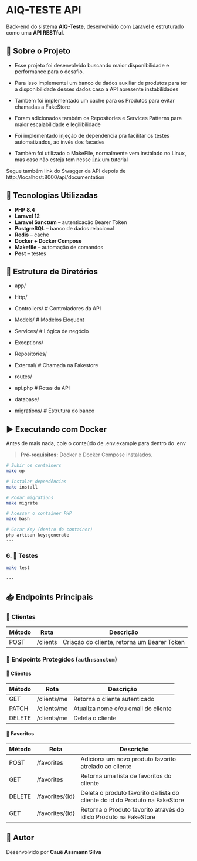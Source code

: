 # AIQ-TESTE API

Back-end do sistema **AIQ-Teste**, desenvolvido com [Laravel](https://laravel.com/) e estruturado como uma **API RESTful**.

## 🧾 Sobre o Projeto

- Esse projeto foi desenvolvido buscando maior disponibilidade e performance para o desafio. 
- Para isso implementei um banco de dados auxiliar de produtos para ter a disponibilidade desses dados caso a API apresente instabilidades
- Também foi implementado um cache para os Produtos para evitar chamadas a FakeStore

- Foram adicionados também os Repositories e Services Patterns para maior escalabilidade e legilibilidade
- Foi implementado injeção de dependência pra facilitar os testes automatizados, ao invés dos facades

- Também foi utilizado o MakeFile, normalmente vem instalado no Linux, mas caso não esteja tem nesse [link](https://www.geeksforgeeks.org/installation-guide/how-to-install-make-on-ubuntu/) um tutorial


Segue também link do Swagger da API depois de http://localhost:8000/api/documentation

## 🚀 Tecnologias Utilizadas

- **PHP 8.4**
- **Laravel 12**
- **Laravel Sanctum** – autenticação Bearer Token
- **PostgreSQL** – banco de dados relacional
- **Redis** – cache
- **Docker + Docker Compose**
- **Makefile** – automação de comandos
- **Pest** – testes

## 📂 Estrutura de Diretórios

- app/
- Http/
- Controllers/ # Controladores da API
- Models/ # Modelos Eloquent
- Services/ # Lógica de negócio
- Exceptions/
- Repositories/
- External/ # Chamada na Fakestore

- routes/
- api.php # Rotas da API

- database/
- migrations/ # Estrutura do banco

## ▶️ Executando com Docker

Antes de mais nada, cole o conteúdo de .env.example para dentro do .env

> **Pré-requisitos:** Docker e Docker Compose instalados.

```bash
# Subir os containers
make up

# Instalar dependências
make install

# Rodar migrations
make migrate

# Acessar o container PHP
make bash

# Gerar Key (dentro do container)
php artisan key:generate
---
```
### 6. **🧪 Testes**

```bash
make test

---
```
## 📥 Endpoints Principais

### 🧑 Clientes

| Método | Rota                  | Descrição                      |
|--------|-----------------------|--------------------------------|
| POST   | /clients  | Criação do cliente, retorna um Bearer Token     |

### 🔐 Endpoints Protegidos (`auth:sanctum`)

#### 🧑 Clientes

| Método | Rota                         | Descrição                        |
|--------|------------------------------|----------------------------------|
| GET   | /clients/me             | Retorna o cliente autenticado     |
| PATCH   | /clients/me       | Atualiza nome e/ou email do cliente      |
| DELETE    | /clients/me             | Deleta o cliente |


#### 📌 Favoritos

| Método | Rota                         | Descrição                        |
|--------|------------------------------|----------------------------------|
| POST   | /favorites             | Adiciona um novo produto favorito atrelado ao cliente    |
| GET   | /favorites       | Retorna uma lista de favoritos do cliente     |
| DELETE    | /favorites/{id}             | Deleta o produto favorito da lista do cliente do id do Produto na FakeStore |
| GET    | /favorites/{id}             | Retorna o Produto favorito através do id do Produto na FakeStore |



## 👤 Autor

Desenvolvido por **Cauê Assmann Silva**